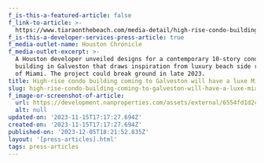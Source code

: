 ```yaml
---
f_is-this-a-featured-article: false
f_link-to-article: >-
  https://www.tiaraonthebeach.com/media-detail/high-rise-condo-building-coming-to-galveston-will-have-a-luxe-miami-beach-vibe
f_is-this-a-developer-services-press-article: true
f_media-outlet-name: Houston Chronicle
f_media-outlet-excerpt: >-
  A Houston developer unveiled designs for a contemporary 10-story condominium
  building in Galveston that draws inspiration from luxury beach side residences
  of Miami. The project could break ground in late 2023.
title: High-rise condo building coming to Galveston will have a luxe Miami Beach vibe
slug: high-rise-condo-building-coming-to-galveston-will-have-a-luxe-miami-beach-vibe
f_image-or-screenshot-of-article:
  url: https://development.nanproperties.com/assets/external/6554fd1d2c9924fdd947c91e_screenshot202023-11-1620011656.png
  alt: null
updated-on: '2023-11-15T17:17:27.694Z'
created-on: '2023-11-15T17:17:27.694Z'
published-on: '2023-12-05T18:21:52.835Z'
layout: '[press-articles].html'
tags: press-articles
---
```




